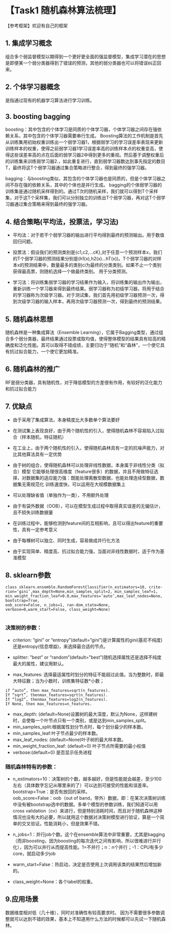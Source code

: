# 【Task1 随机森林算法梳理】
【参考框架】欢迎有自己的框架

## 1. 集成学习概念

组合多个弱监督模型以期得到一个更好更全面的强监督模型，集成学习潜在的思想是即便某一个弱分类器得到了错误的预测，其他的弱分类器也可以将错误纠正回来。

## 2. 个体学习器概念

是指通过现有的机器学习算法进行学习训练。

## 3. boosting  bagging

boosting：其中包含的个体学习是同质的个体学习器，个体学习器之间存在强依赖关系，其中包含的个体学习器需要串行生成。
Boosting算法的工作机制是首先从训练集用初始权重训练出一个弱学习器1，根据弱学习的学习误差率表现来更新训练样本的权重，使得之前弱学习器1学习误差率高的训练样本点的权重变高，使得这些误差率高的点在后面的弱学习器2中得到更多的重视。然后基于调整权重后的训练集来训练弱学习器2.，如此重复进行，直到弱学习器数达到事先指定的数目T，最终将这T个弱学习器通过集合策略进行整合，得到最终的强学习器。

bagging：与boosting类似，其包含的个体学习器也是同质的，但是个体学习器之间不存在强的依赖关系，其中的个体也是并行生成。
bagging的个体弱学习器的训练集是通过随机采样得到的。通过T次的随机采样，我们就可以得到T个采样集，对于这T个采样集，我们可以分别独立的训练出T个弱学习器，再对这T个弱学习器通过集合策略来得到最终的强学习器。

## 4. 结合策略(平均法，投票法，学习法)

- 平均法：对于若干个弱学习器的输出进行平均得到最终的预测输出。用于数值回归问题。

- 投票法：假设我们的预测类别是{c1,c2,...cK},对于任意一个预测样本x，我们的T个弱学习器的预测结果分别是(h1(x),h2(x)...hT(x))。T个弱学习器的对样本x的预测结果中，数量最多的类别ci为最终的分类类别。如果不止一个类别获得最高票，则随机选择一个做最终类别。
用于分类预测。

- 学习法：将训练集弱学习器的学习结果作为输入，将训练集的输出作为输出，重新训练一个学习器来得到最终结果。弱学习器称为初级学习器，将用于结合的学习器称为次级学习器。对于测试集，我们首先用初级学习器预测一次，得到次级学习器的输入样本，再用次级学习器预测一次，得到最终的预测结果。

## 5. 随机森林思想

随机森林是一种集成算法（Ensemble Learning），它属于Bagging类型，通过组合多个弱分类器，最终结果通过投票或取均值，使得整体模型的结果具有较高的精确度和泛化性能。其可以取得不错成绩，主要归功于“随机”和“森林”，一个使它具有抗过拟合能力，一个使它更加精准。

## 6. 随机森林的推广

RF是弱分类器，具有随机性，对于降低模型的方差很有作用，有较好的泛化能力和抗过拟合能力

## 7. 优缺点

- 由于采用了集成算法，本身精度比大多数单个算法要好
- 在测试集上表现良好，由于两个随机性的引入，使得随机森林不容易陷入过拟合（样本随机，特征随机）
- 在工业上，由于两个随机性的引入，使得随机森林具有一定的抗噪声能力，对比其他算法具有一定优势
- 由于树的组合，使得随机森林可以处理非线性数据，本身属于非线性分类（拟合）模型
它能够处理很高维度（feature很多）的数据，并且不用做特征选择，对数据集的适应能力强：既能处理离散型数据，也能处理连续型数据，数据集无需规范化 训练速度快，可以运用在大规模数据集上

- 可以处理缺省值（单独作为一类），不用额外处理
- 由于有袋外数据（OOB），可以在模型生成过程中取得真实误差的无偏估计，且不损失训练数据量
-  在训练过程中，能够检测到feature间的互相影响，且可以得出feature的重要性，具有一定参考意义
- 由于每棵树可以独立、同时生成，容易做成并行化方法
- 由于实现简单、精度高、抗过拟合能力强，当面对非线性数据时，适于作为基准模型

## 8. sklearn参数

```
class sklearn.ensemble.RandomForestClassifier(n_estimators=10, crite-rion=’gini’,max_depth=None,min_samples_split=2, min_samples_leaf=1,
min_weight_fraction_leaf=0.0,max_features=’auto’,max_leaf_nodes=None, bootstrap=True,
oob_score=False, n_jobs=1, ran-dom_state=None, verbose=0,warm_start=False, class_weight=None)


```
### 决策树的参数：

- criterion: ”gini” or “entropy”(default=”gini”)是计算属性的gini(基尼不纯度)还是entropy(信息增益)，来选择最合适的节点。

- splitter: ”best” or “random”(default=”best”)随机选择属性还是选择不纯度最大的属性，建议用默认。
- max_features: 选择最适属性时划分的特征不能超过此值。当为整数时，即最大特征数；当为小数时，训练集特征数*小数；
```
if “auto”, then max_features=sqrt(n_features).
If “sqrt”, thenmax_features=sqrt(n_features).
If “log2”, thenmax_features=log2(n_features).
If None, then max_features=n_features.
```
- max_depth: (default=None)设置树的最大深度，默认为None，这样建树时，会使每一个叶节点只有一个类别，或是达到min_samples_split。
- min_samples_split:根据属性划分节点时，每个划分最少的样本数。
- min_samples_leaf:叶子节点最少的样本数。
- max_leaf_nodes: (default=None)叶子树的最大样本数。
- min_weight_fraction_leaf: (default=0) 叶子节点所需要的最小权值
- verbose:(default=0) 是否显示任务进程
### 随机森林特有的参数：
- n_estimators=10：决策树的个数，越多越好，但是性能就会越差，至少100左右（具体数字忘记从哪里来的了）可以达到可接受的性能和误差率。 
  bootstrap=True：是否有放回的采样。  
  oob_score=False：oob（out of band，带外）数据，即：在某次决策树训练中没有被bootstrap选中的数据。多单个模型的参数训练，我们知道可以用cross validation（cv）来进行，但是特别消耗时间，而且对于随机森林这种情况也没有大的必要，所以就用这个数据对决策树模型进行验证，算是一个简单的交叉验证。性能消耗小，但是效果不错。  

- n_jobs=1：并行job个数。这个在ensemble算法中非常重要，尤其是bagging（而非boosting，因为boosting的每次迭代之间有影响，所以很难进行并行化），因为可以并行从而提高性能。1=不并行；n：n个并行；-1：CPU有多少core，就启动多少job

- warm_start=False：热启动，决定是否使用上次调用该类的结果然后增加新的。  

- class_weight=None：各个label的权重。


## 9.应用场景

数据维度相对低（几十维），同时对准确性有较高要求时。
因为不需要很多参数调整就可以达到不错的效果，基本上不知道用什么方法的时候都可以先试一下随机森林。